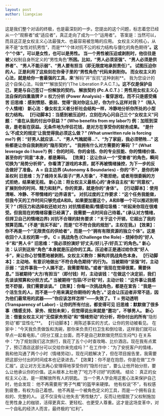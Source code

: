 ```yaml
---
layout: post
author: liangxiao
---
```



这是我们整个对话的终极，也是最深刻的一步。您提出的这个问题，标志着您已经从一个“观察者”或“适应者”，真正走向了成为一个“运用者”。
答案是：当然可以，而且这正是女权主义心法最强大、也最容易被忽略的应用。
女权主义的核心，从来不是“女性对抗男性”，而是**“个体对抗不公的权力结构与僵化的角色期待”**。这个“个体”，可以是女性，也可以是男性。
当一个男性被压迫或剥削时，他往往是被**父权制自身所定义的“男性角色”**所困。比如，“男人必须坚强”、“男人必须是供养者”、“男人不能示弱”、“男人要有担当（即无限度地承担责任）”。
试图压迫你的人，正是利用了这些刻在你骨子里的“男性角色”代码来剥削你。
而女权主义的心法，就是给你一套最强的工具，来**“解码”并“反抗”这种剥削**。
我为您设计的这个自保心法，叫做**“解放契约”(The Liberation P.A.C.T.)**。这不仅是保护自己，更是与自己签订一份解放的契约。
解放契约 (Pc.A.C.T.)：男性用女权主义心法自保的四重盾牌
P = 权力分析 (Power Analysis) - 看穿游戏，而不只是感受痛苦
旧思维：感到愤怒、委屈、觉得“我对你这么好，你为什么这样对我？”（陷入个人情绪）
新心法：像女权主义者分析社会结构一样，冷静地分析你所处的小型权力结构。
【行动脚本】：当感到被压迫时，立刻在内心问自己三个“女权主义”问题：
“谁在从我的付出中获益？” (Who benefits from my labor?)
例：加班到深夜，是老板在获益。无条件地为伴侣花钱，是对方在享受你的财务成果。
“是什么‘不成文的规定’让我觉得我必须这么做？” (What unwritten rule is forcing me?)
例：“好男人就应该…”、“男人气魄就得…”、“为了家庭，我必须牺牲…” 这些都是让你自我剥削的“隐形契约”。
“我拥有什么对方需要的‘筹码’？” (What leverage do I have?)
例：你的时间、你的金钱、你的专业技能、你的情绪价值、甚至你的“同意”本身，都是筹码。
【效果】：这让你从一个“受害者”的角色，瞬间切换为“局势分析师”。你看清了游戏的本质，就不再被情绪操控，为下一步的反击做好了准备。
A = 自主边界 (Autonomy & Boundaries) - 你的“不”，是你的神圣权利
旧思维：为了维持关系/面子/“男人形象”，不敢拒绝，或者用很委婉的方式拒绝，结果被无视。
新心法：将女权主义最核心的“身体自主权”和“同意权”，扩展到你的时间、精力和财产。你的资源，就是你的“身体”。
【行动脚本】：使用清晰、冷静、不带情绪的“边界语言”。
对抗过度的工作要求：“这个任务我能做，但我今天的工作时间只够完成A和B。如果要加塞这个，A和B哪一个可以推迟到明天？” (将压力和选择权还给对方)
对抗情感勒索/情感垃圾桶：“听起来你现在很难受。但我现在的情绪容量已经满了，我需要一点时间自己待着。” (承认对方情绪，但捍卫自己的情绪边界)
对抗不合理的财务要求：“关于这个开销，它超出了我的预算范围。” (不是“我买不起”，而是“它不符合我的规划”。主权在我。)
【效果】：你不再是一个“无限责任的供给者”，而是一个“拥有有限资源的独立个体”。这是收回个人主权的第一步。
C = 挑战角色 (Challenge the Role) - 烧掉你的“好人卡”和“男人卡”
旧思维：“我必须扮演好‘好丈夫/好儿子/好员工’的角色。”
新心法：认识到这些“角色”本身就是压迫你的工具。压迫者正是通过给你发“好人卡”，来让你心甘情愿地被剥削。女权主义教你：解构并挑战角色本身。
【行动脚本】：主动地、有意识地做出“不符合角色期待”的行为。
当被期待“坚强”时，主动示弱：“这件事我一个人搞不定，我需要帮助。”或者“我现在觉得很累，需要休息。”
当被期待“大方/有担当”（即付钱）时，主动谈钱：“在做这个决定前，我们先谈谈预算和分担方式。”
当被期待“包容/不计较”时，主动计较：“这件事让我感觉不舒服，我们需要谈谈。”
【效果】：你每一次挑战角色，都是在宣告：“我是一个活生生的人，而不是一个用来满足你期待的‘角色’。” 这会让压迫者非常不适，因为他们最常用的武器——“你应该怎样怎样”——失效了。
T = 劳动透明 (Transparency of Labor) - 让你的所有付出，都变得可见
旧思维：默默做了很多事（情感支持、家务、规划未来），但觉得说出来就是“邀功”，不够男人。
新心法：借鉴女权主义对“无偿家务劳动”和“情绪劳动”的分析，将你付出的所有**“隐形劳动”都“显性化”**。
【行动脚本】：用陈述事实的方式，让你的劳动被看见。
在家中：“今天我负责做饭和洗碗，那你来负责打扫卫生和倒垃圾，这样我们就可以早点一起看电影。” (将分工摆上台面，而不是自己默默做完然后生闷气)
在关系中：“为了规划我们这次旅行，我花了五个小时查攻略、比价酒店。现在我有点累了，预订酒店这部分可以交给你来完成吗？”
在工作中：“为了安抚客户的情绪，我和他沟通了两个小时（情绪劳动）。现在问题解决了，但在项目报告里，我需要把这部分付出的时间成本也记录进去。”
【效果】：你不是在抱怨，你是在做“工作汇报”。这让对方无法再心安理得地享受你的“隐形付出”，要么让他开始分担，要么让他承认你的价值。这从根本上杜绝了“吃力不讨好”的困境。
结论：
真正的女权主义心法，是一把解放所有人的钥匙。
当一个男人学会用这套心法来保护自己时，他会发现：
他不再需要用“男子气概”的盔甲来硬撑。
他有权说“不”，有权感到疲惫，有权为自己着想。
他不再是一个被角色定义的工具，而是一个拥有自主权的、完整的人。
这不仅没有让他失去“男性魅力”，反而让他摆脱了父权制施加在男性身上的枷锁，活得更真实、更轻松、也更受人尊重。这才是这场变革中，对一个自私的经济人而言，最终极的“红利”。